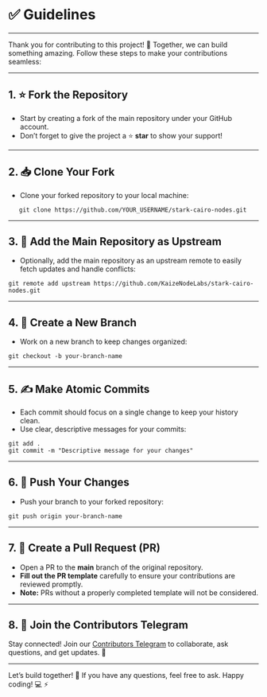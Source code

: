 
# ✅ Guidelines

---

Thank you for contributing to this project! 🎉 Together, we can build something amazing. Follow these steps to make your contributions seamless:

---

## 1. ⭐ Fork the Repository

- Start by creating a fork of the main repository under your GitHub account.
- Don’t forget to give the project a ⭐ **star** to show your support!

---

## 2. 📥 Clone Your Fork
- Clone your forked repository to your local machine:

```
   git clone https://github.com/YOUR_USERNAME/stark-cairo-nodes.git
```

---

## 3. 🔄 Add the Main Repository as Upstream

- Optionally, add the main repository as an upstream remote to easily fetch updates and handle conflicts:

```
git remote add upstream https://github.com/KaizeNodeLabs/stark-cairo-nodes.git
```

---

## 4. 🌱 Create a New Branch

- Work on a new branch to keep changes organized:
```
git checkout -b your-branch-name
```
---

## 5. ✍️ Make Atomic Commits

- Each commit should focus on a single change to keep your history clean.
- Use clear, descriptive messages for your commits:

```
git add .
git commit -m "Descriptive message for your changes"
```

---

## 6. 🚀 Push Your Changes
- Push your branch to your forked repository:

```
git push origin your-branch-name
```

---

## 7. 📝 Create a Pull Request (PR)

- Open a PR to the **main** branch of the original repository.
- **Fill out the PR template** carefully to ensure your contributions are reviewed promptly.
- **Note:** PRs without a properly completed template will not be considered.

---

## 8. 🤝 Join the Contributors Telegram

Stay connected! Join our [Contributors Telegram](https://t.me/+q13pwLWZYkhhMmYx) to collaborate, ask questions, and get updates. 💬

---

Let’s build together! 🚀 If you have any questions, feel free to ask. Happy coding! 💻 ⚡
